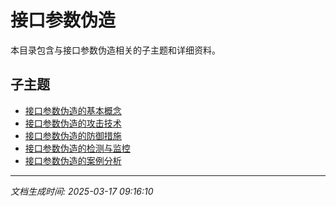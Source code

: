 # 接口参数伪造

本目录包含与接口参数伪造相关的子主题和详细资料。

## 子主题

- [接口参数伪造的基本概念](api-parameter-forgery/basic-concepts.md)
- [接口参数伪造的攻击技术](api-parameter-forgery/attack-techniques.md)
- [接口参数伪造的防御措施](api-parameter-forgery/defense-measures.md)
- [接口参数伪造的检测与监控](api-parameter-forgery/detection-monitoring.md)
- [接口参数伪造的案例分析](api-parameter-forgery/case-studies.md)

---

*文档生成时间: 2025-03-17 09:16:10*
